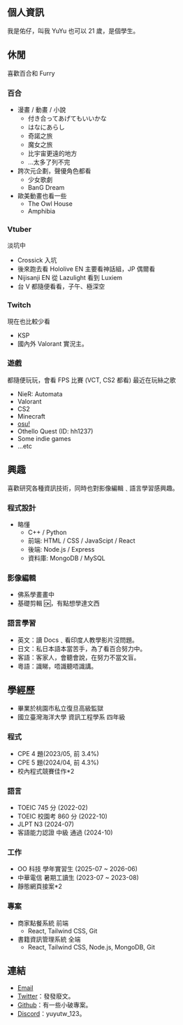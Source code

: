 ## 個人資訊

我是佑仔，叫我 YuYu 也可以
21 歲，是個學生。

## 休閒

喜歡百合和 Furry

### 百合

-   漫畫 / 動畫 / 小說
    -   付き合ってあげてもいいかな
    -   はなにあらし
    -   奇諾之旅
    -   魔女之旅
    -   比宇宙更遠的地方
    -   ...太多了列不完
-   跨次元企劃，聲優角色都看
    -   少女歌劇
    -   BanG Dream
-   歐美動畫也看一些
    -   The Owl House
    -   Amphibia

### Vtuber

淡坑中

-   Crossick 入坑
-   後來跑去看 Hololive EN 主要看神話組，JP 偶爾看
-   Nijisanji EN 從 Lazulight 看到 Luxiem
-   台 V 都隨便看看，子午、極深空

### Twitch

現在也比較少看

-   KSP
-   國內外 Valorant 實況主。

### 遊戲

都隨便玩玩，會看 FPS 比賽 (VCT, CS2 都看)
最近在玩絲之歌

-   NieR: Automata
-   Valorant
-   CS2
-   Minecraft
-   [osu!](https://osu.ppy.sh/users/11899147)
-   Othello Quest (ID: hh1237)
-   Some indie games
-   ...etc

## 興趣

喜歡研究各種資訊技術，同時也對影像編輯﹑語言學習感興趣。

### 程式設計

-   略懂
    -   C++ / Python
    -   前端: HTML / CSS / JavaScipt / React
    -   後端: Node.js / Express
    -   資料庫: MongoDB / MySQL

### 影像編輯

-   佛系學畫畫中
-   基礎剪輯 🆗，有點想學達文西

### 語言學習

-   英文：讀 Docs﹑看印度人教學影片沒問題。
-   日文：私日本語本當苦手，為了看百合努力中。
-   客語：客家人，會聽會說，在努力不當文盲。
-   粵語：識睇，唔識聽唔識講。

## 學經歷

-   畢業於桃園市私立復旦高級監獄
-   國立臺灣海洋大學 資訊工程學系 四年級

### 程式

-   CPE 4 題(2023/05, 前 3.4%)
-   CPE 5 題(2024/04, 前 4.3%)
-   校內程式競賽佳作\*2

### 語言

-   TOEIC 745 分 (2022-02)
-   TOEIC 校園考 860 分 (2022-10)
-   JLPT N3 (2024-07)
-   客語能力認證 中級 通過 (2024-10)

### 工作

-   OO 科技 學年實習生 (2025-07 ~ 2026-06)
-   中華電信 暑期工讀生 (2023-07 ~ 2023-08)
-   靜態網頁接案\*2

### 專案

-   商家點餐系統 前端
    -   React, Tailwind CSS, Git
-   書籍資訊管理系統 全端
    -   React, Tailwind CSS, Node.js, MongoDB, Git

## 連結

-   [Email](mailto:yuyutw878787@gmail.com)
-   [Twitter](https://twitter.com/@yuyutw_cc)：發發廢文。
-   [Github](https://github.com/yuyutw123)：有一些小破專案。
-   [Discord](https://discord.gg/tQBwTvYutb)：yuyutw_123。
